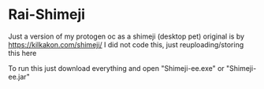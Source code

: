 # Rai-Shimeji
Just a version of my protogen oc as a shimeji (desktop pet) original is by https://kilkakon.com/shimeji/ I did not code this, just reuploading/storing this here

To run this just download everything and open "Shimeji-ee.exe" or "Shimeji-ee.jar"
